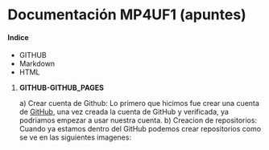 # Documentación MP4UF1 (apuntes)
#### Indice 
- GITHUB
- Markdown
- HTML

1. **GITHUB-GITHUB_PAGES**

   a) Crear cuenta de Github:
   Lo primero que hicimos fue crear una cuenta de [GitHub](https://github.com:Portada "Pagina_GitHub"), una vez creada la cuenta de GitHub y verificada, ya podriamos empezar a usar nuestra cuenta.
   b) Creacion de repositorios: Cuando ya estamos dentro del GitHub podemos crear repositorios como se ve en las siguientes imagenes: 
